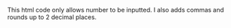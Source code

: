 This html code only allows number to be inputted. I also adds commas and rounds up to 2 decimal places.

